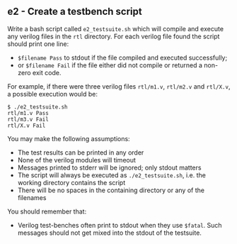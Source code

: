 e2 - Create a testbench script
------------------------------

Write a bash script called `e2_testsuite.sh` which will compile and
execute any verilog files in the `rtl` directory. For each verilog
file found the script should print one line:
- `$filename Pass` to stdout if the file compiled and executed successfully;
- or `$filename Fail` if the file either did not compile or returned a non-zero exit code.

For example, if there were three verilog files `rtl/m1.v`, `rtl/m2.v`
and `rtl/X.v`, a possible execution would be:

```
$ ./e2_testsuite.sh
rtl/m1.v Pass
rtl/m3.v Fail
rtl/X.v Fail
```

You may make the following assumptions:

- The test results can be printed in any order
- None of the verilog modules will timeout
- Messages printed to stderr will be ignored; only stdout matters
- The script will always be executed as `./e2_testsuite.sh`, i.e. the working directory contains the script
- There will be no spaces in the containing directory or any of the filenames

You should remember that:

- Verilog test-benches often print to stdout when they use `$fatal`. Such messages should not get mixed into the stdout of the testsuite.
